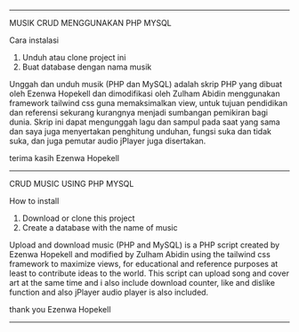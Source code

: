 ----------------------------------------------------------------------------------------------------------------------------------------------------------------------

MUSIK CRUD MENGGUNAKAN PHP MYSQL

Cara instalasi
1. Unduh atau clone project ini 
2. Buat database dengan nama musik


Unggah dan unduh musik (PHP dan MySQL) adalah skrip PHP yang dibuat oleh Ezenwa Hopekell dan dimodifikasi oleh Zulham Abidin menggunakan framework tailwind css guna memaksimalkan view, untuk tujuan pendidikan dan referensi sekurang kurangnya menjadi sumbangan pemikiran bagi dunia. Skrip ini dapat mengunggah lagu dan  sampul pada saat yang sama dan saya juga menyertakan penghitung unduhan, fungsi suka dan tidak suka, dan juga pemutar audio jPlayer juga disertakan.

terima kasih Ezenwa Hopekell

----------------------------------------------------------------------------------------------------------------------------------------------------------------------

CRUD MUSIC USING PHP MYSQL

How to install
1. Download or clone this project
2. Create a database with the name of music


Upload and download music (PHP and MySQL) is a PHP script created by Ezenwa Hopekell and modified by Zulham Abidin using the tailwind css framework to maximize views, for educational and reference purposes at least to contribute ideas to the world. This script can upload song and cover art at the same time and i also include download counter, like and dislike function and also jPlayer audio player is also included.

thank you Ezenwa Hopekell

----------------------------------------------------------------------------------------------------------------------------------------------------------------------
